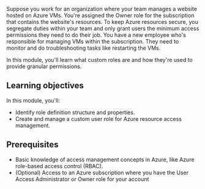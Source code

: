 Suppose you work for an organization where your team manages a website hosted on Azure VMs. You're assigned the Owner role for the subscription that contains the website's resources. To keep Azure resources secure, you segregate duties within your team and only grant users the minimum access permissions they need to do their job. You have a new employee who's responsible for managing VMs within the subscription. They need to monitor and do troubleshooting tasks like restarting the VMs.

In this module, you'll learn what custom roles are and how they're used to provide granular permissions.

## Learning objectives

In this module, you'll:

- Identify role definition structure and properties.
- Create and manage a custom user role for Azure resource access management.

## Prerequisites

- Basic knowledge of access management concepts in Azure, like Azure role-based access control (RBAC).
- (Optional) Access to an Azure subscription where you have the User Access Administrator or Owner role for your account